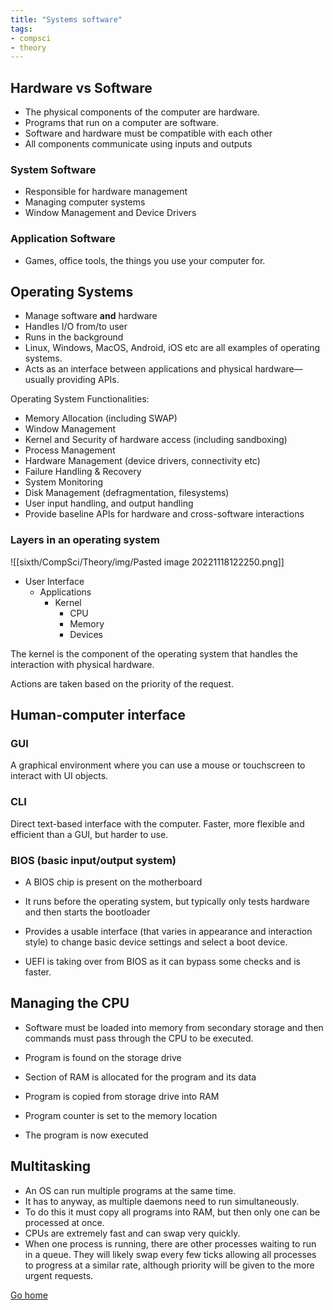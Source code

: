 ```yaml
---
title: "Systems software"
tags:
- compsci
- theory
---
```


## Hardware vs Software

- The physical components of the computer are hardware.
- Programs that run on a computer are software.
- Software and hardware must be compatible with each other
- All components communicate using inputs and outputs

### System Software
- Responsible for hardware management
- Managing computer systems
- Window Management and Device Drivers

### Application Software
- Games, office tools, the things you use your computer for.

## Operating Systems

- Manage software **and** hardware
- Handles I/O from/to user
- Runs in the background
- Linux, Windows, MacOS, Android, iOS etc are all examples of operating systems.
- Acts as an interface between applications and physical hardware—usually providing APIs.

Operating System Functionalities:

- Memory Allocation (including SWAP)
- Window Management
- Kernel and Security of hardware access (including sandboxing)
- Process Management
- Hardware Management (device drivers, connectivity etc)
- Failure Handling & Recovery
- System Monitoring
- Disk Management (defragmentation, filesystems)
- User input handling, and output handling
- Provide baseline APIs for hardware and cross-software interactions

### Layers in an operating system

![[sixth/CompSci/Theory/img/Pasted image 20221118122250.png]]

- User Interface
	- Applications
		- Kernel
			- CPU
			- Memory
			- Devices

The kernel is the component of the operating system that handles the interaction with physical hardware.

Actions are taken based on the priority of the request.


## Human-computer interface

### GUI
A graphical environment where you can use a mouse or touchscreen to interact with UI objects.

### CLI
Direct text-based interface with the computer. Faster, more flexible and efficient than a GUI, but harder to use.

### BIOS (basic input/output system)

- A BIOS chip is present on the motherboard
- It runs before the operating system, but typically only tests hardware and then starts the bootloader
- Provides a usable interface (that varies in appearance and interaction style) to change basic device settings and select a boot device.

- UEFI is taking over from BIOS as it can bypass some checks and is faster.

## Managing the CPU

- Software must be loaded into memory from secondary storage and then commands must pass through the CPU to be executed.

- Program is found on the storage drive
- Section of RAM is allocated for the program and its data
- Program is copied from storage drive into RAM
- Program counter is set to the memory location
- The program is now executed

## Multitasking

- An OS can run multiple programs at the same time.
- It has to anyway, as multiple daemons need to run simultaneously.
- To do this it must copy all programs into RAM, but then only one can be processed at once.
- CPUs are extremely fast and can swap very quickly.
- When one process is running, there are other processes waiting to run in a queue. They will likely swap every few ticks allowing all processes to progress at a similar rate, although priority will be given to the more urgent requests.



[Go home](/)